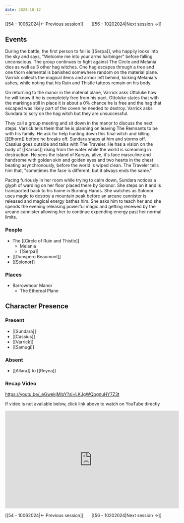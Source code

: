 ```yaml
---
date: 2024-10-12
---
```

[[54 - 10062024|← Previous session]] <span style="float: right;">[[56 - 10202024|Next session →]]</span>

## Events
During the battle, the first person to fall is [[Serpa]], who happily looks into the sky and says, "Welcome me into your arms harbinger" before falling unconscious. The group continues to fight against The Circle and Melania dies as well as 3 other hag witches. One hag escapes through a tree and one thorn elemental is banished somewhere random on the material plane. Varrick collects the magical items and armor left behind, kicking Melania's ashes, while noting that his Ruin and Thistle tattoos remain on his body. 

On returning to the manor in the material plane, Varrick asks Ottoluke how he will know if he is completely free from his pact. Ottoluke states that with the markings still in place it is about a 0% chance he is free and the hag that escaped was likely part of the coven he needed to destroy. Varrick asks Sundara to scry on the hag witch but they are unsuccessful. 

They call a group meeting and sit down in the manor to discuss the next steps. Varrick tells them that he is planning on leaving The Remnants to be with his family. He ask for help hunting down this final witch and killing [[Elhorn]] before he breaks off. Sundara snaps at him and storms off. Cassius goes outside and talks with The Traveler. He has a vision on the body of [[Karsus]] rising from the water while the world is screaming in destruction. He sees the island of Karsus, alive, it's face masculine and handsome with golden skin and golden eyes and two hearts in the chest beating asynchronously, before the world is wiped clean. The Traveler tells him that, "sometimes the face is different, but it always ends the same."

Pacing furiously in her room while trying to calm down, Sundara notices a glyph of warding on her floor placed there by Solonor. She steps on it and is transported back to his home in Burning Hands. She watches as Solonor uses magic to destroy a mountain peak before an arcane cannister is released and magical energy bathes him. She asks him to teach her and she spends the evening releasing powerful magic and getting renewed by the arcane cannister allowing her to continue expending energy past her normal limits. 

### People
- The [[Circle of Ruin and Thistle]]
	- Melania
	- [[Serpa]]
- [[Dunspero Beaumont]]
- [[Solonor]]

### Places 
- Barrowmoor Manor
	- The Ethereal Plane

## Character Presence 
### Present
- [[Sundara]] 
- [[Cassius]] 
- [[Varrick]] 
- [[Samugi]]

### Absent
- [[Allara]] to [[Reyna]]

### Recap Video
https://youtu.be/_eGwekjMIoY?si=LKJgWQbgnuHY7Z3t

If video is not available below, click link above to watch on YouTube directly

<iframe width="560" height="315" src="https://www.youtube.com/embed/_eGwekjMIoY?si=LKJgWQbgnuHY7Z3t" title="YouTube video player" frameborder="0" allow="accelerometer; autoplay; clipboard-write; encrypted-media; gyroscope; picture-in-picture; web-share" referrerpolicy="strict-origin-when-cross-origin" allowfullscreen></iframe>

[[54 - 10062024|← Previous session]] <span style="float: right;">[[56 - 10202024|Next session →]]</span>
